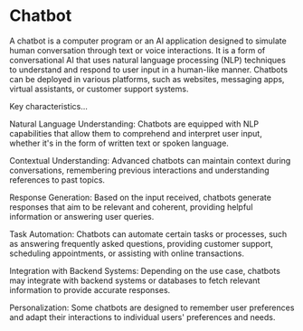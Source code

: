 # Chatbot

A chatbot is a computer program or an AI application designed to simulate human conversation through text or voice interactions. It is a form of conversational AI that uses natural language processing (NLP) techniques to understand and respond to user input in a human-like manner. Chatbots can be deployed in various platforms, such as websites, messaging apps, virtual assistants, or customer support systems.

Key characteristics…

Natural Language Understanding: Chatbots are equipped with NLP capabilities that allow them to comprehend and interpret user input, whether it's in the form of written text or spoken language.

Contextual Understanding: Advanced chatbots can maintain context during conversations, remembering previous interactions and understanding references to past topics.

Response Generation: Based on the input received, chatbots generate responses that aim to be relevant and coherent, providing helpful information or answering user queries.

Task Automation: Chatbots can automate certain tasks or processes, such as answering frequently asked questions, providing customer support, scheduling appointments, or assisting with online transactions.

Integration with Backend Systems: Depending on the use case, chatbots may integrate with backend systems or databases to fetch relevant information to provide accurate responses.

Personalization: Some chatbots are designed to remember user preferences and adapt their interactions to individual users' preferences and needs.

